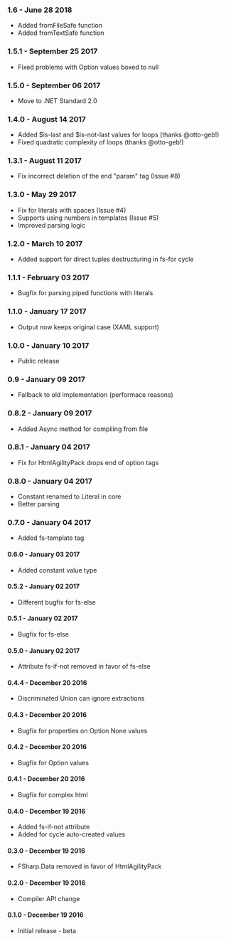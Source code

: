 ### 1.6 - June 28 2018
* Added fromFileSafe function
* Added fromTextSafe function

### 1.5.1 - September 25 2017
* Fixed problems with Option values boxed to null

### 1.5.0 - September 06 2017
* Move to .NET Standard 2.0

### 1.4.0 - August 14 2017
* Added $is-last and $is-not-last values for loops (thanks @otto-geb!)
* Fixed quadratic complexity of loops (thanks @otto-geb!)

### 1.3.1 - August 11 2017
* Fix incorrect deletion of the end "param" tag (Issue #8)

### 1.3.0 - May 29 2017
* Fix for literals with spaces (Issue #4)
* Supports using numbers in templates (Issue #5)
* Improved parsing logic

### 1.2.0 - March 10 2017
* Added support for direct tuples destructuring in fs-for cycle
 
### 1.1.1 - February 03 2017
* Bugfix for parsing piped functions with literals

### 1.1.0 - January 17 2017
* Output now keeps original case (XAML support)

### 1.0.0 - January 10 2017
* Public release

### 0.9 - January 09 2017
* Fallback to old implementation (performace reasons)

### 0.8.2 - January 09 2017
* Added Async method for compiling from file

### 0.8.1 - January 04 2017
* Fix for HtmlAgilityPack drops end of option tags

### 0.8.0 - January 04 2017
* Constant renamed to Literal in core
* Better parsing

### 0.7.0 - January 04 2017
* Added fs-template tag

#### 0.6.0 - January 03 2017
* Added constant value type

#### 0.5.2 - January 02 2017
* Different bugfix for fs-else

#### 0.5.1 - January 02 2017
* Bugfix for fs-else

#### 0.5.0 - January 02 2017
* Attribute fs-if-not removed in favor of fs-else

#### 0.4.4 - December 20 2016
* Discriminated Union can ignore extractions

#### 0.4.3 - December 20 2016
* Bugfix for properties on Option None values

#### 0.4.2 - December 20 2016
* Bugfix for Option values

#### 0.4.1 - December 20 2016
* Bugfix for complex html
 
#### 0.4.0 - December 19 2016
* Added fs-if-not attribute
* Added for cycle auto-created values
 
#### 0.3.0 - December 19 2016
* FSharp.Data removed in favor of HtmlAgilityPack

#### 0.2.0 - December 19 2016
* Compiler API change

#### 0.1.0 - December 19 2016
* Initial release - beta